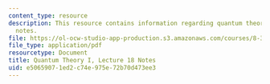 ```yaml
---
content_type: resource
description: This resource contains information regarding quantum theory I, lecture
  notes.
file: https://ol-ocw-studio-app-production.s3.amazonaws.com/courses/8-321-quantum-theory-i-fall-2017/e50659071ed2c74e975e72b70d473ee3_MIT8_321F17_lec18.pdf
file_type: application/pdf
resourcetype: Document
title: Quantum Theory I, Lecture 18 Notes
uid: e5065907-1ed2-c74e-975e-72b70d473ee3
---
```

